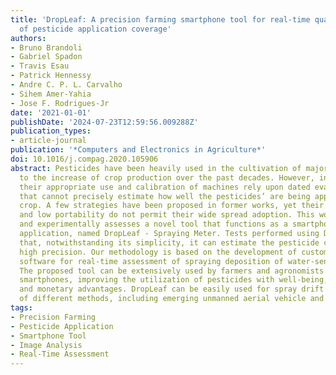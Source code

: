 ```yaml
---
title: 'DropLeaf: A precision farming smartphone tool for real-time quantification
  of pesticide application coverage'
authors:
- Bruno Brandoli
- Gabriel Spadon
- Travis Esau
- Patrick Hennessy
- Andre C. P. L. Carvalho
- Sihem Amer-Yahia
- Jose F. Rodrigues-Jr
date: '2021-01-01'
publishDate: '2024-07-23T12:59:56.009288Z'
publication_types:
- article-journal
publication: '*Computers and Electronics in Agriculture*'
doi: 10.1016/j.compag.2020.105906
abstract: Pesticides have been heavily used in the cultivation of major crops, contributing
  to the increase of crop production over the past decades. However, in many cases
  their appropriate use and calibration of machines rely upon dated evaluation methodologies
  that cannot precisely estimate how well the pesticides’ are being applied to the
  crop. A few strategies have been proposed in former works, yet their elevated costs
  and low portability do not permit their wide spread adoption. This work introduces
  and experimentally assesses a novel tool that functions as a smartphone-based mobile
  application, named DropLeaf - Spraying Meter. Tests performed using DropLeaf demonstrated
  that, notwithstanding its simplicity, it can estimate the pesticide coverage with
  high precision. Our methodology is based on the development of custom image analysis
  software for real-time assessment of spraying deposition of water-sensitive papers.
  The proposed tool can be extensively used by farmers and agronomists carrying regular
  smartphones, improving the utilization of pesticides with well-being, ecological,
  and monetary advantages. DropLeaf can be easily used for spray drift assessment
  of different methods, including emerging unmanned aerial vehicle and smart sprayers.
tags:
- Precision Farming
- Pesticide Application
- Smartphone Tool
- Image Analysis
- Real-Time Assessment
---
```

